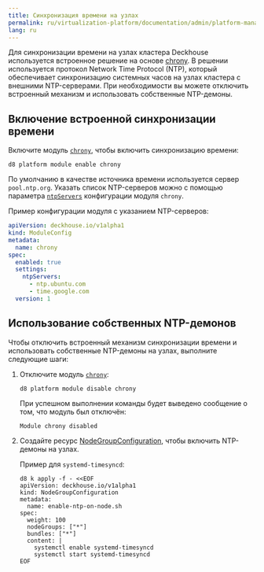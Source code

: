 ```yaml
---
title: Синхронизация времени на узлах
permalink: ru/virtualization-platform/documentation/admin/platform-management/network/other/ntp.html
lang: ru
---
```


Для синхронизации времени на узлах кластера Deckhouse используется встроенное решение на основе [chrony](https://chrony-project.org/).
В решении используется протокол Network Time Protocol (NTP), который обеспечивает синхронизацию системных часов на узлах кластера с внешними NTP-серверами.
При необходимости вы можете отключить встроенный механизм и использовать собственные NTP-демоны.

## Включение встроенной синхронизации времени

Включите модуль [`chrony`](/modules/chrony/), чтобы включить синхронизацию времени:

```shell  
d8 platform module enable chrony
```

По умолчанию в качестве источника времени используется сервер `pool.ntp.org`. Указать список NTP-серверов можно с помощью параметра [`ntpServers`](/modules/chrony/configuration.html#parameters-ntpservers) конфигурации модуля `chrony`.

Пример конфигурации модуля с указанием NTP-серверов:

```yaml
apiVersion: deckhouse.io/v1alpha1
kind: ModuleConfig
metadata:
  name: chrony
spec:
  enabled: true
  settings:
    ntpServers:
      - ntp.ubuntu.com
      - time.google.com
  version: 1
```

## Использование собственных NTP-демонов

Чтобы отключить встроенный механизм синхронизации времени и использовать собственные NTP-демоны на узлах, выполните следующие шаги:

1. Отключите модуль [`chrony`](/modules/chrony/):

   ```shell
   d8 platform module disable chrony
   ```

   При успешном выполнении команды будет выведено сообщение о том, что модуль был отключён:

   ```console
   Module chrony disabled
   ```

2. Создайте ресурс [NodeGroupConfiguration](/modules/node-manager/cr.html#nodegroupconfiguration), чтобы включить NTP-демоны на узлах.

   Пример для `systemd-timesyncd`:

   ```shell
   d8 k apply -f - <<EOF
   apiVersion: deckhouse.io/v1alpha1
   kind: NodeGroupConfiguration
   metadata:
     name: enable-ntp-on-node.sh
   spec:
     weight: 100
     nodeGroups: ["*"]
     bundles: ["*"]
     content: |
       systemctl enable systemd-timesyncd
       systemctl start systemd-timesyncd
   EOF
   ```

